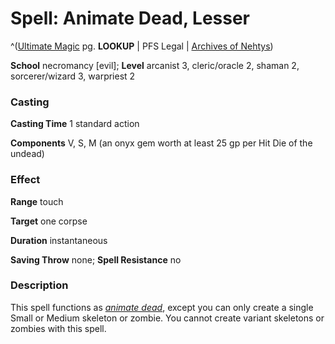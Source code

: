 # Spell: Animate Dead, Lesser

^([Ultimate Magic][ss-lesser-animate-dead] pg. **LOOKUP** | PFS Legal | [Archives of Nehtys][sn-lesser-animate-dead])

**School** necromancy [evil]; **Level** arcanist 3, cleric/oracle 2, shaman 2, sorcerer/wizard 3, warpriest 2

### Casting

**Casting Time** 1 standard action  

**Components** V, S, M (an onyx gem worth at least 25 gp per Hit Die of the undead)

### Effect

**Range** touch  

**Target** one corpse  

**Duration** instantaneous  

**Saving Throw** none; **Spell Resistance** no

### Description

This spell functions as _[animate dead]_, except you can only create a single Small or Medium skeleton or zombie. You cannot create variant skeletons or zombies with this spell.

[ss-lesser-animate-dead]: http://paizo.com/pathfinderRPG/v57
[sn-lesser-animate-dead]: http://www.archivesofnethys.com/SpellDisplay.aspx?ItemName=Animate%20Dead%2C%20Lesser
[animate dead]: http://www.archivesofnethys.com/SpellDisplay.aspx?ItemName=animate%20dead